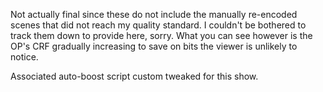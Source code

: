 Not actually final since these do not include the manually re-encoded scenes that did not reach my quality standard. I couldn't be bothered to track them down to provide here, sorry. What you can see however is the OP's CRF gradually increasing to save on bits the viewer is unlikely to notice.

Associated auto-boost script custom tweaked for this show.
